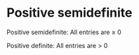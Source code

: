 # Positive semidefinite

Positive semidefinite: All entries are ≥ 0

Positive definite: All entries are > 0